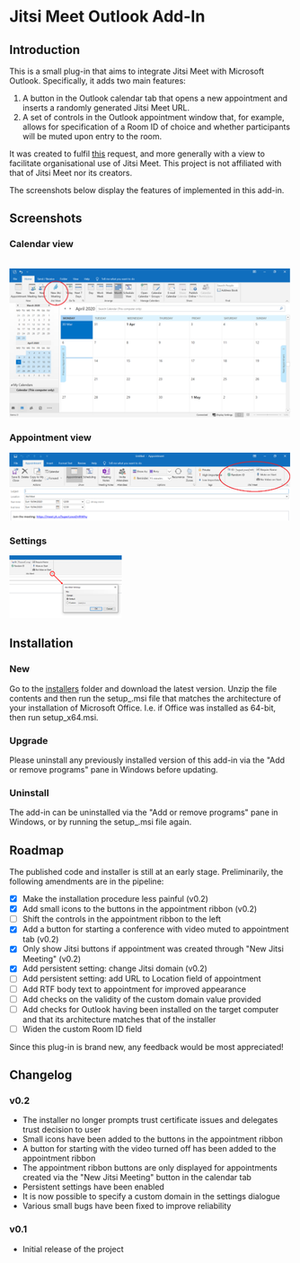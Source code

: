 # Jitsi Meet Outlook Add-In
## Introduction
This is a small plug-in that aims to integrate Jitsi Meet with Microsoft Outlook. Specifically, it adds two main features:
1. A button in the Outlook calendar tab that opens a new appointment and inserts a randomly generated Jitsi Meet URL.
2. A set of controls in the Outlook appointment window that, for example, allows for specification of a Room ID of choice and whether participants will be muted upon entry to the room.

It was created to fulfil [this](https://community.jitsi.org/t/plug-ins-for-adding-jitsi-meet-links-to-appointment-requests-emails/21564) request, and more generally with a view to facilitate organisational use of Jitsi Meet. This project is not affiliated with that of Jitsi Meet nor its creators.

The screenshots below display the features of implemented in this add-in.

## Screenshots
### Calendar view
<br/><img src="images/modified_calendar.png" width="500">

### Appointment view
<img src="images/modified_appointment.png" width="500">

### Settings
<img src="images/settings.png" width="200">


## Installation
### New
Go to the [installers](installers) folder and download the latest version. Unzip the file contents and then run the setup_<architecture>.msi file that matches the architecture of your installation of Microsoft Office. I.e. if Office was installed as 64-bit, then run setup_x64.msi.

### Upgrade
Please uninstall any previously installed version of this add-in via the "Add or remove programs" pane in Windows before updating.

### Uninstall
The add-in can be uninstalled via the "Add or remove programs" pane in Windows, or by running the setup_<architecture>.msi file again.

## Roadmap
The published code and installer is still at an early stage. Preliminarily, the following amendments are in the pipeline:
- [x] Make the installation procedure less painful (v0.2)
- [x] Add small icons to the buttons in the appointment ribbon (v0.2)
- [ ] Shift the controls in the appointment ribbon to the left
- [x] Add a button for starting a conference with video muted to appointment tab (v0.2)
- [x] Only show Jitsi buttons if appointment was created through "New Jitsi Meeting" (v0.2)
- [x] Add persistent setting: change Jitsi domain (v0.2)
- [ ] Add persistent setting: add URL to Location field of appointment
- [ ] Add RTF body text to appointment for improved appearance
- [ ] Add checks on the validity of the custom domain value provided
- [ ] Add checks for Outlook having been installed on the target computer and that its architecture matches that of the installer
- [ ] Widen the custom Room ID field

Since this plug-in is brand new, any feedback would be most appreciated!

## Changelog

### v0.2
* The installer no longer prompts trust certificate issues and delegates trust decision to user
* Small icons have been added to the buttons in the appointment ribbon
* A button for starting with the video turned off has been added to the appointment ribbon
* The appointment ribbon buttons are only displayed for appointments created via the "New Jitsi Meeting" button in the calendar tab
* Persistent settings have been enabled
* It is now possible to specify a custom domain in the settings dialogue
* Various small bugs have been fixed to improve reliability

### v0.1
* Initial release of the project
